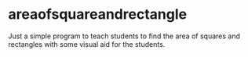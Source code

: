 # areaofsquareandrectangle
Just a simple program to teach students to find the area of squares and rectangles with some visual aid for the students.
